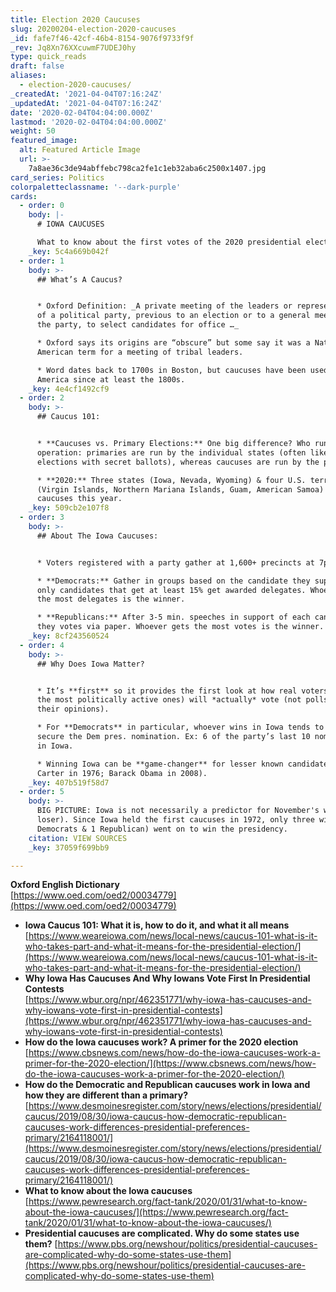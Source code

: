 ```yaml
---
title: Election 2020 Caucuses
slug: 20200204-election-2020-caucuses
_id: fafe7f46-42cf-46b4-8154-9076f9733f9f
_rev: Jq8Xn76XXcuwmF7UDEJ0hy
type: quick_reads
draft: false
aliases:
  - election-2020-caucuses/
_createdAt: '2021-04-04T07:16:24Z'
_updatedAt: '2021-04-04T07:16:24Z'
date: '2020-02-04T04:04:00.000Z'
lastmod: '2020-02-04T04:04:00.000Z'
weight: 50
featured_image:
  alt: Featured Article Image
  url: >-
    7a8ae36c3de94abffebc798ca2fe1c1eb32aba6c2500x1407.jpg
card_series: Politics
colorpaletteclassname: '--dark-purple'
cards:
  - order: 0
    body: |-
      # IOWA CAUCUSES

      What to know about the first votes of the 2020 presidential election.
    _key: 5c4a669b042f
  - order: 1
    body: >-
      ## What’s A Caucus?


      * Oxford Definition: _A private meeting of the leaders or representatives
      of a political party, previous to an election or to a general meeting of
      the party, to select candidates for office …_

      * Oxford says its origins are “obscure” but some say it was a Native
      American term for a meeting of tribal leaders.

      * Word dates back to 1700s in Boston, but caucuses have been used in
      America since at least the 1800s.
    _key: 4e4cf1492cf9
  - order: 2
    body: >-
      ## Caucus 101:


      * **Caucuses vs. Primary Elections:** One big difference? Who runs the
      operation: primaries are run by the individual states (often like general
      elections with secret ballots), whereas caucuses are run by the parties.

      * **2020:** Three states (Iowa, Nevada, Wyoming) & four U.S. territories
      (Virgin Islands, Northern Mariana Islands, Guam, American Samoa) will hold
      caucuses this year.
    _key: 509cb2e107f8
  - order: 3
    body: >-
      ## About The Iowa Caucuses:


      * Voters registered with a party gather at 1,600+ precincts at 7pm.

      * **Democrats:** Gather in groups based on the candidate they support –
      only candidates that get at least 15% get awarded delegates. Whoever gets
      the most delegates is the winner.

      * **Republicans:** After 3-5 min. speeches in support of each candidate,
      they votes via paper. Whoever gets the most votes is the winner.
    _key: 8cf243560524
  - order: 4
    body: >-
      ## Why Does Iowa Matter?


      * It’s **first** so it provides the first look at how real voters (albeit
      the most politically active ones) will *actually* vote (not polls about
      their opinions).

      * For **Democrats** in particular, whoever wins in Iowa tends to go on to
      secure the Dem pres. nomination. Ex: 6 of the party’s last 10 nominees won
      in Iowa.

      * Winning Iowa can be **game-changer** for lesser known candidates (Jimmy
      Carter in 1976; Barack Obama in 2008).
    _key: 407b519f58d7
  - order: 5
    body: >-
      BIG PICTURE: Iowa is not necessarily a predictor for November's winner (or
      loser). Since Iowa held the first caucuses in 1972, only three winners (2
      Democrats & 1 Republican) went on to win the presidency.
    citation: VIEW SOURCES
    _key: 37059f699bb9

---
```

**Oxford English Dictionary**  
[https://www.oed.com/oed2/00034779](https://www.oed.com/oed2/00034779)

* **Iowa Caucus 101: What it is, how to do it, and what it all means**  
[https://www.weareiowa.com/news/local-news/caucus-101-what-is-it-who-takes-part-and-what-it-means-for-the-presidential-election/](https://www.weareiowa.com/news/local-news/caucus-101-what-is-it-who-takes-part-and-what-it-means-for-the-presidential-election/)
* **Why Iowa Has Caucuses And Why Iowans Vote First In Presidential Contests**  
[https://www.wbur.org/npr/462351771/why-iowa-has-caucuses-and-why-iowans-vote-first-in-presidential-contests](https://www.wbur.org/npr/462351771/why-iowa-has-caucuses-and-why-iowans-vote-first-in-presidential-contests)
* **How do the Iowa caucuses work? A primer for the 2020 election**  
[https://www.cbsnews.com/news/how-do-the-iowa-caucuses-work-a-primer-for-the-2020-election/](https://www.cbsnews.com/news/how-do-the-iowa-caucuses-work-a-primer-for-the-2020-election/)
* **How do the Democratic and Republican caucuses work in Iowa and how they are different than a primary?**  
[https://www.desmoinesregister.com/story/news/elections/presidential/caucus/2019/08/30/iowa-caucus-how-democratic-republican-caucuses-work-differences-presidential-preferences-primary/2164118001/](https://www.desmoinesregister.com/story/news/elections/presidential/caucus/2019/08/30/iowa-caucus-how-democratic-republican-caucuses-work-differences-presidential-preferences-primary/2164118001/)
* **What to know about the Iowa caucuses**  
[https://www.pewresearch.org/fact-tank/2020/01/31/what-to-know-about-the-iowa-caucuses/](https://www.pewresearch.org/fact-tank/2020/01/31/what-to-know-about-the-iowa-caucuses/)
* **Presidential caucuses are complicated. Why do some states use them?** [https://www.pbs.org/newshour/politics/presidential-caucuses-are-complicated-why-do-some-states-use-them](https://www.pbs.org/newshour/politics/presidential-caucuses-are-complicated-why-do-some-states-use-them)